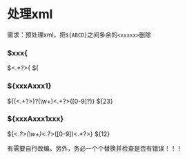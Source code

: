 # 处理xml
需求：预处理xml，把`${ABCD}`之间多余的`<xxxxx>`删除

### $xxx{
\$<.*?>\{
\$\{
  
### ${xxxAxxx1}
\$\{(<.+?>)?(\w+)<.+?>([0-9]?)\}
\$\{$2$3\}
  
### ${xxxAxxx1xxx}
\$\{<.*?>(\w+)<.*?>([0-9])<.*?>\}
\$\{$1$2\}

有需要自行改编。另外，务必一个个替换并检查是否有错误！！！